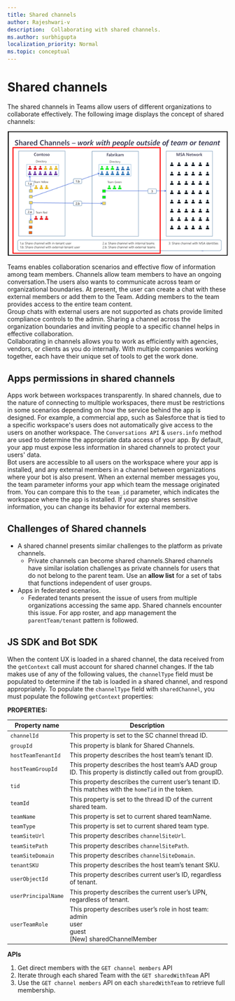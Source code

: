 ```yaml
---
title: Shared channels
author: Rajeshwari-v
description:  Collaborating with shared channels.
ms.author: surbhigupta
localization_priority: Normal
ms.topic: conceptual
---
```


# Shared channels

The shared channels in Teams allow users of different organizations to collaborate effectively. The following image displays the concept of shared channels:

![Shared channels](../../assets/images/tab-images/shared-channels.png)

Teams enables collaboration scenarios and effective flow of information among team members. Channels allow team members to have an ongoing conversation.The users also wants to communicate across team or organizational boundaries. 
At present, the user can create a chat with these external members or add them to the Team. Adding members to the team provides access to the entire team content.  
Group chats with external users are not supported as chats provide limited compliance controls to the admin. Sharing a channel across the organization boundaries and inviting people to a specific channel helps in effective collaboration.    
Collaborating in channels allows you to work as efficiently with agencies, vendors, or clients as you do internally. With multiple companies working together, each have their unique set of tools to get the work done.

## Apps permissions in shared channels

Apps work between workspaces transparently. In shared channels, due to the nature of connecting to multiple workspaces, there must be restrictions in some scenarios depending on how the service behind the app is designed. For example, a commercial app, such as Salesforce that is tied to a specific workspace's users does not automatically give access to the users on another workspace. The `Conversations API` &  `users.info` method are used to determine the appropriate data access of your app. By default, your app must expose less information in shared channels to protect your users' data.  
Bot users are accessible to all users on the workspace where your app is installed, and any external members in a channel between organizations where your bot is also present. When an external member messages you, the team parameter informs your app which team the message originated from. You can compare this to the `team_id` parameter, which indicates the workspace where the app is installed. If your app shares sensitive information, you can change its behavior for external members.

## Challenges of Shared channels

* A shared channel presents similar challenges to the platform as private channels.
    * Private channels can become shared channels.Shared channels have similar isolation challenges as private channels for users that do not belong to the parent team. Use an **allow list** for a set of tabs that functions independent of user groups.
* Apps in federated scenarios.
    * Federated tenants present the issue of users from multiple organizations accessing the same app. Shared channels encounter this issue. For app roster, and app management  the `parentTeam/tenant` pattern is followed.


## JS SDK and Bot SDK

When the content UX is loaded in a shared channel, the data received from the `getContext` call must account for shared channel changes. If the tab makes use of any of the following values, the `channelType` field must be populated to determine if the tab is loaded in a shared channel, and respond appropriately.
To populate the `channelType` field with `sharedChannel`, you must populate the following  `getContext` properties:

**PROPERTIES:**

|Property name|Description|
|----------|--------------|
|`channelId`| This property is set to the SC channel thread ID.|
|`groupId`|This property is blank for Shared Channels.|
|`hostTeamTenantId`| This property describes the host team’s tenant ID. |
|`hostTeamGroupId`|This property describes the host team’s AAD group ID. This property is distinctly called out from groupID. |
|`tid`|  This property describes the current user’s tenant ID. This matches with the `homeTid` in the token.|
|`teamId`|This property is set to the thread ID of the current shared team. | 
|`teamName`|This property is set to current shared teamName. |
|`teamType`|This property is set to current shared team type.|
|`teamSiteUrl`|This property describes `channelSiteUrl`.| 
|`teamSitePath`| This property describes `channelSitePath`.| 
|`teamSiteDomain`| This property describes  `channelSiteDomain`.| 
|`tenantSKU`| This property describes the host team’s tenant SKU.|
|`userObjectId`|  This property describes current user’s ID, regardless of tenant.|
|`userPrincipalName`| This property describes the current user’s UPN, regardless of tenant.|
|`userTeamRole`| This property describes user’s role in host team:</br>admin </br>user </br> guest </br> [New] sharedChannelMember  |

**APIs**

1.	Get direct members with the `GET channel members` API
1.	Iterate through each shared Team with the `GET sharedWithTeam` API
1.	Use the `GET channel members` API on each `sharedWithTeam` to retrieve full membership.

